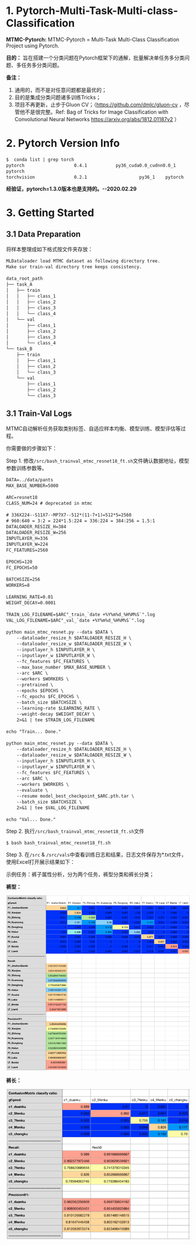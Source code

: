 

# 1. Pytorch-Multi-Task-Multi-class-Classification

**MTMC-Pytorch:**
MTMC-Pytorch = Multi-Task Multi-Class Classification Project using Pytorch.

**目的：**
旨在搭建一个分类问题在Pytorch框架下的通解，批量解决单任务多分类问题、多任务多分类问题。

**备注：**
1. 通用的，而不是对任意问题都是最优的；
2. 目的是集成分类问题诸多训练Tricks；
3. 项目不再更新，止步于Gluon CV；（https://github.com/dmlc/gluon-cv ，尽管他不是很完整。Ref: Bag of Tricks for Image Classification with Convolutional Neural Networks https://arxiv.org/abs/1812.01187v2 ）

# 2. Pytorch Version Info

```
$  conda list | grep torch
pytorch                   0.4.1           py36_cuda0.0_cudnn0.0_1    pytorch
torchvision               0.2.1                    py36_1    pytorch
```

**经验证，pytorch=1.3.0版本也是支持的。--2020.02.29**

# 3. Getting Started

## 3.1 Data Preparation

将样本整理成如下格式按文件夹存放：

```
MLDataloader load MTMC dataset as following directory tree.
Make sur train-val directory tree keeps consistency.

data_root_path
├── task_A
│   ├── train
│   │   ├── class_1
│   │   ├── class_2
│   │   ├── class_3
│   │   └── class_4
│   └── val
│       ├── class_1
│       ├── class_2
│       ├── class_3
│       └── class_4
└── task_B
    ├── train
    │   ├── class_1
    │   ├── class_2
    │   └── class_3
    └── val
        ├── class_1
        ├── class_2
        └── class_3
```

## 3.1 Train-Val Logs

MTMC自动解析任务获取类别标签、自适应样本均衡、模型训练、模型评估等过程。

你需要做的步骤如下：

Step 1. 修改```/src/bash_trainval_mtmc_resnet18_ft.sh```文件确认数据地址，模型参数训练参数等。

```
DATA=../data/pants
MAX_BASE_NUMBER=5000

ARC=resnet18
CLASS_NUM=24 # deprecated in mtmc

# 336X224--S11X7--MP7X7--512*(11-7+1)=512*5=2560
# 960:640 = 3:2 = 224*1.5:224 = 336:224 = 384:256 = 1.5:1
DATALOADER_RESIZE_H=384
DATALOADER_RESIZE_W=256
INPUTLAYER_H=336
INPUTLAYER_W=224
FC_FEATURES=2560

EPOCHS=120
FC_EPOCHS=50

BATCHSIZE=256
WORKERS=8

LEARNING_RATE=0.01
WEIGHT_DECAY=0.0001

TRAIN_LOG_FILENAME=$ARC"_train_`date +%Y%m%d_%H%M%S`".log
VAL_LOG_FILENAME=$ARC"_val_`date +%Y%m%d_%H%M%S`".log

python main_mtmc_resnet.py --data $DATA \
    --dataloader_resize_h $DATALOADER_RESIZE_H \
    --dataloader_resize_w $DATALOADER_RESIZE_W \
    --inputlayer_h $INPUTLAYER_H \
    --inputlayer_w $INPUTLAYER_W \
    --fc_features $FC_FEATURES \
    --max_base_number $MAX_BASE_NUMBER \
    --arc $ARC \
    --workers $WORKERS \
    --pretrained \
    --epochs $EPOCHS \
    --fc_epochs $FC_EPOCHS \
    --batch_size $BATCHSIZE \
    --learning-rate $LEARNING_RATE \
    --weight-decay $WEIGHT_DECAY \
    2>&1 | tee $TRAIN_LOG_FILENAME

echo "Train... Done."

python main_mtmc_resnet.py --data $DATA \
    --dataloader_resize_h $DATALOADER_RESIZE_H \
    --dataloader_resize_w $DATALOADER_RESIZE_W \
    --inputlayer_h $INPUTLAYER_H \
    --inputlayer_w $INPUTLAYER_W \
    --fc_features $FC_FEATURES \
    --arc $ARC \
    --workers $WORKERS \
    --evaluate \
    --resume model_best_checkpoint_$ARC.pth.tar \
    --batch_size $BATCHSIZE \
    2>&1 | tee $VAL_LOG_FILENAME

echo "Val... Done."
```

Step 2. 执行```/src/bash_trainval_mtmc_resnet18_ft.sh```文件

```
$ bash bash_trainval_mtmc_resnet18_ft.sh
```

Step 3. 在```/src``` & ```/src/vals```中查看训练日志和结果，日志文件保存为*.txt文件，使用Excel打开展示结果如下：

示例任务：裤子属性分析，分为两个任务，裤型分类和裤长分类；

**裤型：**

![](pics/style.png)

**裤长：**

![](pics/length.png)